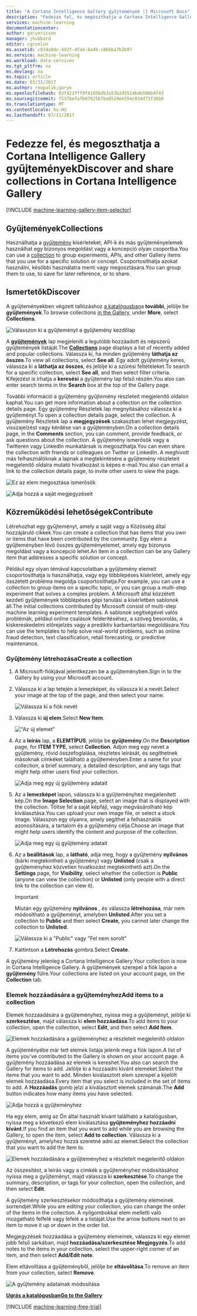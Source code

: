 ```yaml
---
title: "A Cortana Intelligence Gallery gyűjtemények |} Microsoft Docs"
description: "Fedezze fel, és megoszthatja a Cortana Intelligence Gallery gyűjtemények."
services: machine-learning
documentationcenter: 
author: garyericson
manager: jhubbard
editor: cgronlun
ms.assetid: c834a0dc-492f-4fa4-8a48-c86bba7b2b97
ms.service: machine-learning
ms.workload: data-services
ms.tgt_pltfrm: na
ms.devlang: na
ms.topic: article
ms.date: 03/31/2017
ms.author: roopalik;garye
ms.openlocfilehash: 03f423fff9f4105bdb3a53b245514bde506b9743
ms.sourcegitcommit: f537befafb079256fba0529ee554c034d73f36b0
ms.translationtype: MT
ms.contentlocale: hu-HU
ms.lasthandoff: 07/11/2017
---
```

# <a name="discover-and-share-collections-in-cortana-intelligence-gallery"></a><span data-ttu-id="c8dff-103">Fedezze fel, és megoszthatja a Cortana Intelligence Gallery gyűjtemények</span><span class="sxs-lookup"><span data-stu-id="c8dff-103">Discover and share collections in Cortana Intelligence Gallery</span></span>
[!INCLUDE [machine-learning-gallery-item-selector](../../includes/machine-learning-gallery-item-selector.md)]

## <a name="collections"></a><span data-ttu-id="c8dff-104">Gyűjtemények</span><span class="sxs-lookup"><span data-stu-id="c8dff-104">Collections</span></span>
<span data-ttu-id="c8dff-105">Használhatja a [gyűjtemény](https://gallery.cortanaintelligence.com/collections) kísérleteket, API-k és más gyűjteményelemek használhat egy bizonyos megoldást vagy a koncepció olyan csoportba.</span><span class="sxs-lookup"><span data-stu-id="c8dff-105">You can use a [collection](https://gallery.cortanaintelligence.com/collections) to group experiments, APIs, and other Gallery items that you use for a specific solution or concept.</span></span> <span data-ttu-id="c8dff-106">Csoportosíthatja azokat használni, későbbi használatra menti vagy megosztására.</span><span class="sxs-lookup"><span data-stu-id="c8dff-106">You can group them to use, to save for later reference, or to share.</span></span>

## <a name="discover"></a><span data-ttu-id="c8dff-107">Ismertetők</span><span class="sxs-lookup"><span data-stu-id="c8dff-107">Discover</span></span>
<span data-ttu-id="c8dff-108">A gyűjteményekben végzett tallózáshoz [a katalógusban](http://gallery.cortanaintelligence.com)a **további**, jelölje be **gyűjtemények**.</span><span class="sxs-lookup"><span data-stu-id="c8dff-108">To browse collections [in the Gallery](http://gallery.cortanaintelligence.com), under **More**, select **Collections**.</span></span>

![Válasszon ki a gyűjteményt a gyűjtemény kezdőlap](media/machine-learning-gallery-collections/select-collections-in-gallery.png)

<span data-ttu-id="c8dff-110">A  **[gyűjtemények](https://gallery.cortanaintelligence.com/collections)**  lap megjeleníti a legutóbb hozzáadott és népszerű gyűjtemények listáját.</span><span class="sxs-lookup"><span data-stu-id="c8dff-110">The **[Collections](https://gallery.cortanaintelligence.com/collections)** page displays a list of recently added and popular collections.</span></span> <span data-ttu-id="c8dff-111">Válassza ki, ha minden gyűjtemény **láthatja az összes**.</span><span class="sxs-lookup"><span data-stu-id="c8dff-111">To view all collections, select **See all**.</span></span> <span data-ttu-id="c8dff-112">Egy adott gyűjtemény keres, válassza ki a **láthatja az összes**, és jelölje ki a szűrési feltételeket.</span><span class="sxs-lookup"><span data-stu-id="c8dff-112">To search for a specific collection, select **See all**, and then select filter criteria.</span></span> <span data-ttu-id="c8dff-113">Kifejezést is írhatja a **keresési** a gyűjtemény lap felső részén.</span><span class="sxs-lookup"><span data-stu-id="c8dff-113">You also can enter search terms in the **Search** box at the top of the Gallery page.</span></span>

<span data-ttu-id="c8dff-114">További információ a gyűjtemény gyűjtemény részleteit megjelenítő oldalon kaphat.</span><span class="sxs-lookup"><span data-stu-id="c8dff-114">You can get more information about a collection on the collection details page.</span></span> <span data-ttu-id="c8dff-115">Egy gyűjtemény Részletek lap megnyitásához válassza ki a gyűjteményt.</span><span class="sxs-lookup"><span data-stu-id="c8dff-115">To open a collection details page, select the collection.</span></span> <span data-ttu-id="c8dff-116">A gyűjtemény Részletek lap a **megjegyzések** szakaszban lehet megjegyzést, visszajelzést vagy kérdése van a gyűjteményben.</span><span class="sxs-lookup"><span data-stu-id="c8dff-116">On a collection details page, in the **Comments** section, you can comment, provide feedback, or ask questions about the collection.</span></span> <span data-ttu-id="c8dff-117">A gyűjtemény ismerősök vagy a Twitteren vagy LinkedIn munkatársak is megoszthatja.</span><span class="sxs-lookup"><span data-stu-id="c8dff-117">You can even share the collection with friends or colleagues on Twitter or LinkedIn.</span></span> <span data-ttu-id="c8dff-118">A meghívott más felhasználóknak a lapnak a megtekintésére a gyűjtemény részleteit megjelenítő oldalra mutató hivatkozást is képes e-mail.</span><span class="sxs-lookup"><span data-stu-id="c8dff-118">You also can email a link to the collection details page, to invite other users to view the page.</span></span>

![Ez az elem megosztása ismerősök](media/machine-learning-gallery-how-to-use-contribute-publish/share-links.png)

![Adja hozzá a saját megjegyzéseit](media/machine-learning-gallery-how-to-use-contribute-publish/comments.png)

## <a name="contribute"></a><span data-ttu-id="c8dff-121">Közreműködési lehetőségek</span><span class="sxs-lookup"><span data-stu-id="c8dff-121">Contribute</span></span>
<span data-ttu-id="c8dff-122">Létrehozhat egy gyűjteményt, amely a saját vagy a Közösség által hozzájáruló cikkek.</span><span class="sxs-lookup"><span data-stu-id="c8dff-122">You can create a collection that has items that you own or items that have been contributed by the community.</span></span> <span data-ttu-id="c8dff-123">Egy elem a gyűjteményben lévő összes gyűjteményelemet, amely egy bizonyos megoldást vagy a koncepció lehet.</span><span class="sxs-lookup"><span data-stu-id="c8dff-123">An item in a collection can be any Gallery item that addresses a specific solution or concept.</span></span>

<span data-ttu-id="c8dff-124">Például egy olyan témával kapcsolatban a gyűjtemény elemeit csoportosíthatja is használhatja, vagy egy többlépéses kísérletet, amely egy összetett probléma megoldja csoportosíthatja.</span><span class="sxs-lookup"><span data-stu-id="c8dff-124">For example, you can use a collection to group items on a specific topic, or you can group a multi-step experiment that solves a complex problem.</span></span> <span data-ttu-id="c8dff-125">A Microsoft által közzétett kezdeti gyűjtemények többlépéses gépi tanulási a kísérletben sablonok áll.</span><span class="sxs-lookup"><span data-stu-id="c8dff-125">The initial collections contributed by Microsoft consist of multi-step machine learning experiment templates.</span></span> <span data-ttu-id="c8dff-126">A sablonok segítségével valós problémák, például online csalások felderítéséhez, a szöveg besorolás, a kiskereskedelmi előrejelzés vagy a prediktív karbantartási megoldására.</span><span class="sxs-lookup"><span data-stu-id="c8dff-126">You can use the templates to help solve real-world problems, such as online fraud detection, text classification, retail forecasting, or predictive maintenance.</span></span>

### <a name="create-a-collection"></a><span data-ttu-id="c8dff-127">Gyűjtemény létrehozása</span><span class="sxs-lookup"><span data-stu-id="c8dff-127">Create a collection</span></span>

1. <span data-ttu-id="c8dff-128">A Microsoft-fiókjával jelentkezzen be a gyűjteményben.</span><span class="sxs-lookup"><span data-stu-id="c8dff-128">Sign in to the Gallery by using your Microsoft account.</span></span>

2.  <span data-ttu-id="c8dff-129">Válassza ki a lap tetején a lemezképet, és válassza ki a nevét.</span><span class="sxs-lookup"><span data-stu-id="c8dff-129">Select your image at the top of the page, and then select your name.</span></span>
  
    ![Válassza ki a fiók nevét](media/machine-learning-gallery-collections/click-account-name.png)

3. <span data-ttu-id="c8dff-131">Válassza ki **új elem**.</span><span class="sxs-lookup"><span data-stu-id="c8dff-131">Select **New Item**.</span></span>
   
    !["Az új elemet"](media/machine-learning-gallery-collections/click-new-item.png)
4. <span data-ttu-id="c8dff-133">Az a **leírás** lap, a **ELEMTÍPUS**, jelölje be **gyűjtemény**.</span><span class="sxs-lookup"><span data-stu-id="c8dff-133">On the **Description** page, for **ITEM TYPE**, select **Collection**.</span></span> <span data-ttu-id="c8dff-134">Adjon meg egy nevet a gyűjtemény, rövid összefoglalása, részletes leírását, és segíthetnek másoknak címkéket található a gyűjteményben.</span><span class="sxs-lookup"><span data-stu-id="c8dff-134">Enter a name for your collection, a brief summary, a detailed description, and any tags that might help other users find your collection.</span></span>
   
    ![Adja meg egy új gyűjtemény adatait](media/machine-learning-gallery-collections/create-collection-page-1.png)
5. <span data-ttu-id="c8dff-136">Az a **lemezképet** lapon, válassza ki a gyűjteményhez megjelenített kép.</span><span class="sxs-lookup"><span data-stu-id="c8dff-136">On the **Image Selection** page, select an image that is displayed with the collection.</span></span> <span data-ttu-id="c8dff-137">Töltse fel a saját képfájl, vagy megvásárolható kép kiválasztása.</span><span class="sxs-lookup"><span data-stu-id="c8dff-137">You can upload your own image file, or select a stock image.</span></span> <span data-ttu-id="c8dff-138">Válasszon egy olyanra, amely segíthet a felhasználók azonosítására, a tartalom és a gyűjtemény célja.</span><span class="sxs-lookup"><span data-stu-id="c8dff-138">Choose an image that might help users identify the content and purpose of the collection.</span></span>
   
    ![Adja meg egy új gyűjtemény adatait](media/machine-learning-gallery-collections/create-collection-page-2.png)
6. <span data-ttu-id="c8dff-140">Az a **beállítások** lap, a **látható**, adja meg, hogy a gyűjtemény **nyilvános** (bárki megtekintheti a gyűjtemény) vagy **Unlisted** (csak a gyűjteményhez közvetlen hivatkozást megtekinthető azt).</span><span class="sxs-lookup"><span data-stu-id="c8dff-140">On the **Settings** page, for **Visibility**, select whether the collection is **Public** (anyone can view the collection) or **Unlisted** (only people with a direct link to the collection can view it).</span></span>
   
   > [!IMPORTANT]
   > <span data-ttu-id="c8dff-141">Miután egy gyűjtemény **nyilvános** , és válassza **létrehozása**, már nem módosítható a gyűjteményt, amelyben **Unlisted**.</span><span class="sxs-lookup"><span data-stu-id="c8dff-141">After you set a collection to **Public** and then select **Create**, you cannot later change the collection to **Unlisted**.</span></span>
   > 
   > 
   
    ![Válassza ki a "Public" vagy "Fel nem sorolt"](media/machine-learning-gallery-collections/create-collection-page-3.png)
7. <span data-ttu-id="c8dff-143">Kattintson a **Létrehozás** gombra.</span><span class="sxs-lookup"><span data-stu-id="c8dff-143">Select **Create**.</span></span>

<span data-ttu-id="c8dff-144">A gyűjtemény jelenleg a Cortana Intelligence Gallery.</span><span class="sxs-lookup"><span data-stu-id="c8dff-144">Your collection is now in Cortana Intelligence Gallery.</span></span> <span data-ttu-id="c8dff-145">A gyűjtemények szerepel a fiók lapon a **gyűjtemény** fülre.</span><span class="sxs-lookup"><span data-stu-id="c8dff-145">Your collections are listed on your account page, on the **Collection** tab.</span></span>

### <a name="add-items-to-a-collection"></a><span data-ttu-id="c8dff-146">Elemek hozzáadására a gyűjteményhez</span><span class="sxs-lookup"><span data-stu-id="c8dff-146">Add items to a collection</span></span>
<span data-ttu-id="c8dff-147">Elemek hozzáadására a gyűjteményhez, nyissa meg a gyűjteményt, jelölje ki **szerkesztése**, majd válassza ki **elem hozzáadása**.</span><span class="sxs-lookup"><span data-stu-id="c8dff-147">To add items to your collection, open the collection, select **Edit**, and then select **Add Item**.</span></span>

![Elemek hozzáadására a gyűjteményhez a részleteit megjelenítő oldalon](media/machine-learning-gallery-collections/add-to-collection-from-details-page.png)

<span data-ttu-id="c8dff-149">A gyűjteményébe már tett elemek listája jelenik meg a fiók lapon.</span><span class="sxs-lookup"><span data-stu-id="c8dff-149">A list of items you've contributed to the Gallery is shown on your account page.</span></span> <span data-ttu-id="c8dff-150">A gyűjtemény hozzáadása az elemek is kereshet.</span><span class="sxs-lookup"><span data-stu-id="c8dff-150">You also can search the Gallery for items to add.</span></span> <span data-ttu-id="c8dff-151">Jelölje ki a hozzáadni kívánt elemeket.</span><span class="sxs-lookup"><span data-stu-id="c8dff-151">Select the items that you want to add.</span></span> <span data-ttu-id="c8dff-152">Minden kiválasztott elem szerepel a kijelölt elemek hozzáadása.</span><span class="sxs-lookup"><span data-stu-id="c8dff-152">Every item that you select is included in the set of items to add.</span></span> <span data-ttu-id="c8dff-153">A **Hozzáadás** gomb jelzi a kiválasztott elemek számának.</span><span class="sxs-lookup"><span data-stu-id="c8dff-153">The **Add** button indicates how many items you have selected.</span></span>

![Adja hozzá a gyűjteményhez](media/machine-learning-gallery-collections/add-to-collection.png)

<span data-ttu-id="c8dff-155">Ha egy elem, amíg az Ön által használt kívánt található a katalógusban, nyissa meg a következő elem kiválasztása **gyűjteményhez hozzáadni kívánt**.</span><span class="sxs-lookup"><span data-stu-id="c8dff-155">If you find an item that you want to add while you are browsing the Gallery, to open the item, select **Add to collection**.</span></span> <span data-ttu-id="c8dff-156">Válassza ki a gyűjteményt, amelyhez hozzá szeretné adni az elemet.</span><span class="sxs-lookup"><span data-stu-id="c8dff-156">Select the collection that you want to add the item to.</span></span>

![Elemek hozzáadására a gyűjteményhez a részleteit megjelenítő oldalon](media/machine-learning-gallery-collections/add-to-collection-from-item-details.png)

<span data-ttu-id="c8dff-158">Az összesítést, a leírás vagy a címkék a gyűjteményhez módosításához nyissa meg a gyűjteményt, majd válassza ki **szerkesztése**.</span><span class="sxs-lookup"><span data-stu-id="c8dff-158">To change the summary, description, or tags for your collection, open the collection, and then select **Edit**.</span></span> 

<span data-ttu-id="c8dff-159">A gyűjtemény szerkesztésekor módosíthatja a gyűjtemény elemeinek sorrendjét.</span><span class="sxs-lookup"><span data-stu-id="c8dff-159">While you are editing your collection, you can change the order of the items in the collection.</span></span> <span data-ttu-id="c8dff-160">A nyílgombokkal elem melletti való mozgatható felfelé vagy lefelé a a listáját.</span><span class="sxs-lookup"><span data-stu-id="c8dff-160">Use the arrow buttons next to an item to move it up or down in the order list.</span></span> 

<span data-ttu-id="c8dff-161">Megjegyzések hozzáadása a gyűjtemény elemeinek, válassza ki egy elemet jobb felső sarkában, majd **hozzáadása/szerkesztése Megjegyzés**.</span><span class="sxs-lookup"><span data-stu-id="c8dff-161">To add notes to the items in your collection, select the upper-right corner of an item, and then select **Add/Edit note**.</span></span> 

<span data-ttu-id="c8dff-162">Elem eltávolítása a gyűjteményből, jelölje be **eltávolítása**.</span><span class="sxs-lookup"><span data-stu-id="c8dff-162">To remove an item from your collection, select **Remove**.</span></span>

![A gyűjtemény adatainak módosítása](media/machine-learning-gallery-collections/change-collection-details.png)

<span data-ttu-id="c8dff-164">**[Ugrás a katalógusban](http://gallery.cortanaintelligence.com)**</span><span class="sxs-lookup"><span data-stu-id="c8dff-164">**[Go to the Gallery](http://gallery.cortanaintelligence.com)**</span></span>

[!INCLUDE [machine-learning-free-trial](../../includes/machine-learning-free-trial.md)]
